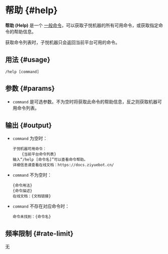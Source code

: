 # 帮助 {#help}

**帮助 (Help)** 是一个 [一般命令](/general)，可以获取子悦机器的所有可用命令，或获取指定命令的帮助信息。

获取命令列表时，子悦机器只会返回当前平台可用的命令。

## 用法 {#usage}

```
/help [command]
```

## 参数 {#params}

* `command` 是可选参数。不为空时将获取此命令的帮助信息，反之则获取机器可用命令列表。

## 输出 {#output}

* `command` 为空时：

    ```
    子悦机器可用命令：
        {当前平台命令列表}
    输入“/help [命令名]”可以查看命令帮助。
    详细信息请查看在线文档：https://docs.ziyuebot.cn/
    ```

* `command` 不为空时：

    ```
    {命令用法}
    {命令描述}
    在线文档：{文档链接}
  ```

* `command` 不存在对应命令时：

  ```
  命令未找到：{命令名}
  ```

## 频率限制 {#rate-limit}

无
